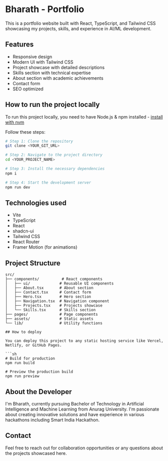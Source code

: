 # Bharath - Portfolio

This is a portfolio website built with React, TypeScript, and Tailwind CSS showcasing my projects, skills, and experience in AI/ML development.

## Features

- Responsive design
- Modern UI with Tailwind CSS
- Project showcase with detailed descriptions
- Skills section with technical expertise
- About section with academic achievements
- Contact form
- SEO optimized

## How to run the project locally

To run this project locally, you need to have Node.js & npm installed - [install with nvm](https://github.com/nvm-sh/nvm#installing-and-updating)

Follow these steps:

```sh
# Step 1: Clone the repository
git clone <YOUR_GIT_URL>

# Step 2: Navigate to the project directory
cd <YOUR_PROJECT_NAME>

# Step 3: Install the necessary dependencies
npm i

# Step 4: Start the development server
npm run dev
```

## Technologies used

- Vite
- TypeScript
- React
- shadcn-ui
- Tailwind CSS
- React Router
- Framer Motion (for animations)

## Project Structure

```
src/
├── components/          # React components
│   ├── ui/             # Reusable UI components
│   ├── About.tsx       # About section
│   ├── Contact.tsx     # Contact form
│   ├── Hero.tsx        # Hero section
│   ├── Navigation.tsx  # Navigation component
│   ├── Projects.tsx    # Projects showcase
│   └── Skills.tsx      # Skills section
├── pages/              # Page components
├── assets/             # Static assets
└── lib/                # Utility functions

## How to deploy

You can deploy this project to any static hosting service like Vercel, Netlify, or GitHub Pages.

```sh
# Build for production
npm run build

# Preview the production build
npm run preview
```

## About the Developer

I'm Bharath, currently pursuing Bachelor of Technology in Artificial Intelligence and Machine Learning from Anurag University. I'm passionate about creating innovative solutions and have experience in various hackathons including Smart India Hackathon.

## Contact

Feel free to reach out for collaboration opportunities or any questions about the projects showcased here.